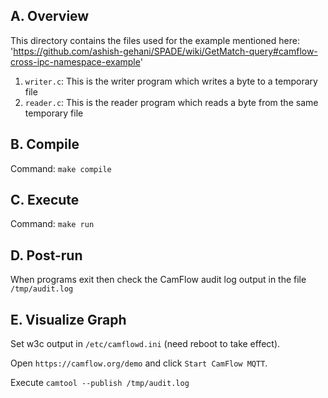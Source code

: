 ## A. Overview

This directory contains the files used for the example mentioned here: 'https://github.com/ashish-gehani/SPADE/wiki/GetMatch-query#camflow-cross-ipc-namespace-example'

1. `writer.c`: This is the writer program which writes a byte to a temporary file
2. `reader.c`: This is the reader program which reads a byte from the same temporary file

## B. Compile

Command: `make compile`

## C. Execute

Command: `make run`

## D. Post-run

When programs exit then check the CamFlow audit log output in the file `/tmp/audit.log`

## E. Visualize Graph

Set w3c output in `/etc/camflowd.ini` (need reboot to take effect).

Open `https://camflow.org/demo` and click `Start CamFlow MQTT`.

Execute `camtool --publish /tmp/audit.log`

